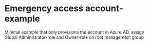 # Emergency access account-example

Minimal example that only provisions the account in Azure AD, assign Global Administrator-role and Owner-role on root management group